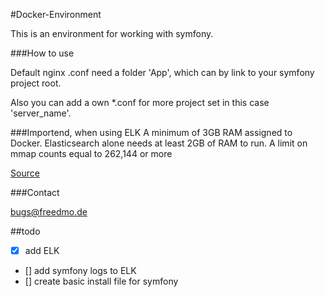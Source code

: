 #Docker-Environment

This is an environment for working with symfony.


###How to use

Default nginx .conf need a folder 'App', which can by link to your symfony project root.

Also you can add a own *.conf for more project set in this case 'server_name'.


###Importend, when using ELK
A minimum of 3GB RAM assigned to Docker.
Elasticsearch alone needs at least 2GB of RAM to run.
A limit on mmap counts equal to 262,144 or more

[Source](http://elk-docker.readthedocs.io/#prerequisites)

###Contact

bugs@freedmo.de

##todo
- [x] add ELK
- [] add symfony logs to ELK
- [] create basic install file for symfony
